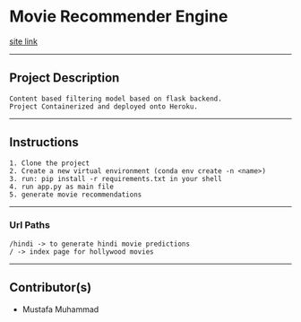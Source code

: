 # Movie Recommender Engine

[site link](https://movie-recommender12.herokuapp.com/)

---

## Project Description

```
Content based filtering model based on flask backend.
Project Containerized and deployed onto Heroku.
```

---

## Instructions

```
1. Clone the project
2. Create a new virtual environment (conda env create -n <name>)
3. run: pip install -r requirements.txt in your shell
4. run app.py as main file
5. generate movie recommendations
```

---

### Url Paths

```
/hindi -> to generate hindi movie predictions
/ -> index page for hollywood movies
```

---

## Contributor(s)
- Mustafa Muhammad 